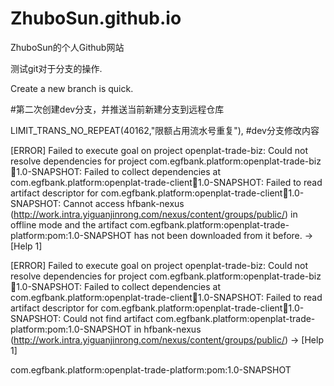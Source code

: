 # ZhuboSun.github.io
ZhuboSun的个人Github网站

测试git对于分支的操作.

Create a new branch is quick.


#第二次创建dev分支，并推送当前新建分支到远程仓库






LIMIT_TRANS_NO_REPEAT(40162,"限额占用流水号重复"),
#dev分支修改内容

[ERROR] Failed to execute goal on project openplat-trade-biz: Could not resolve dependencies for project com.egfbank.platform:openplat-trade-biz:jar:1.0-SNAPSHOT: Failed to collect dependencies at com.egfbank.platform:openplat-trade-client:jar:1.0-SNAPSHOT: Failed to read artifact descriptor for com.egfbank.platform:openplat-trade-client:jar:1.0-SNAPSHOT: Cannot access hfbank-nexus (http://work.intra.yiguanjinrong.com/nexus/content/groups/public/) in offline mode and the artifact com.egfbank.platform:openplat-trade-platform:pom:1.0-SNAPSHOT has not been downloaded from it before. -> [Help 1]


[ERROR] Failed to execute goal on project openplat-trade-biz: Could not resolve dependencies for project com.egfbank.platform:openplat-trade-biz:jar:1.0-SNAPSHOT: Failed to collect dependencies at com.egfbank.platform:openplat-trade-client:jar:1.0-SNAPSHOT: Failed to read artifact descriptor for com.egfbank.platform:openplat-trade-client:jar:1.0-SNAPSHOT: Could not find artifact com.egfbank.platform:openplat-trade-platform:pom:1.0-SNAPSHOT in hfbank-nexus (http://work.intra.yiguanjinrong.com/nexus/content/groups/public/) -> [Help 1]


com.egfbank.platform:openplat-trade-platform:pom:1.0-SNAPSHOT 